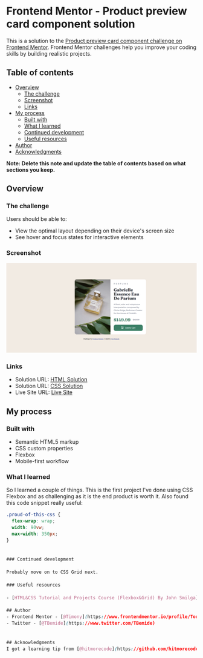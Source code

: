 # Frontend Mentor - Product preview card component solution

This is a solution to the [Product preview card component challenge on Frontend Mentor](https://www.frontendmentor.io/challenges/product-preview-card-component-GO7UmttRfa). Frontend Mentor challenges help you improve your coding skills by building realistic projects. 

## Table of contents

- [Overview](#overview)
  - [The challenge](#the-challenge)
  - [Screenshot](#screenshot)
  - [Links](#links)
- [My process](#my-process)
  - [Built with](#built-with)
  - [What I learned](#what-i-learned)
  - [Continued development](#continued-development)
  - [Useful resources](#useful-resources)
- [Author](#author)
- [Acknowledgments](#acknowledgments)

**Note: Delete this note and update the table of contents based on what sections you keep.**

## Overview

### The challenge

Users should be able to:

- View the optimal layout depending on their device's screen size
- See hover and focus states for interactive elements

### Screenshot

![Screenshot](./images/Screenshot.png)



### Links

- Solution URL: [HTML Solution](https://your-solution-url.com)
- Solution URL: [CSS Solution](https://your-solution-url.com)
- Live Site URL: [Live Site](https://your-live-site-url.com)

## My process

### Built with

- Semantic HTML5 markup
- CSS custom properties
- Flexbox
- Mobile-first workflow



### What I learned

So I learned a couple of things. This is the first project I've done using CSS Flexbox and as challenging as it is the end product is worth it.
Also found this code snippet really useful:

```css
.proud-of-this-css {
  flex-wrap: wrap;
  width: 90vw;
  max-width: 350px;
}


### Continued development

Probably move on to CSS Grid next.

### Useful resources

- [HTML&CSS Tutorial and Projects Course (Flexbox&Grid) By John Smilga](https://www.udemy.com/course/in-depth-html-css-course-build-responsive-websites/) - This course is really good. Recommend for anyone interested in improving their html and css skills.

## Author
- Frontend Mentor - [@Timony](https://www.frontendmentor.io/profile/Tori-Bemide)
- Twitter - [@TBemide](https://www.twitter.com/TBemide)


## Acknowledgments
I got a learning tip from [@hitmorecode](https://github.com/hitmorecode) so a big thank you.